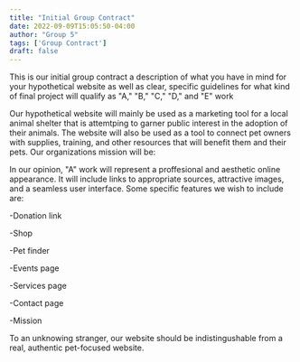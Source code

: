 ```yaml
---
title: "Initial Group Contract"
date: 2022-09-09T15:05:50-04:00
author: "Group 5"
tags: ['Group Contract']
draft: false
---
```


This is our initial group contract
a description of what you have in mind for your hypothetical website as well as clear, specific guidelines for what kind of final project will qualify as "A," "B," "C," "D," and "E" work

Our hypothetical website will mainly be used as a marketing tool for a local animal shelter that is attemtping to garner public interest in the adoption of their animals. The website will also be used as a tool to connect pet owners with supplies, training, and other resources that will benefit them and their pets. 
Our organizations mission will be:


In our opinion, "A" work will represent a proffesional and aesthetic online appearance. It will include links to appropriate sources, attractive images, and a seamless user interface. Some specific features we wish to include are: 

-Donation link

-Shop

-Pet finder

-Events page

-Services page

-Contact page

-Mission

To an unknowing stranger, our website should be indistingushable from a real, authentic pet-focused website. 